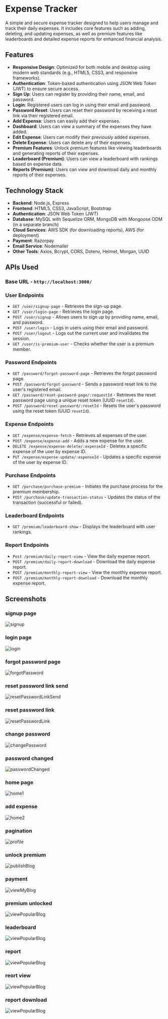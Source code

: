 # Expense Tracker

A simple and secure expense tracker designed to help users manage and track their daily expenses. It includes core features such as adding, deleting, and updating expenses, as well as premium features like leaderboards and detailed expense reports for enhanced financial analysis.

## Features

- **Responsive Design**: Optimized for both mobile and desktop using modern web standards (e.g., HTML5, CSS3, and responsive frameworks).
- **Authentication**: Token-based authentication using JSON Web Token (JWT) to ensure secure access.
- **Sign Up**: Users can register by providing their name, email, and password.
- **Login**: Registered users can log in using their email and password.
- **Password Reset**: Users can reset their password by receiving a reset link via their registered email.
- **Add Expense**: Users can easily add their expenses.
- **Dashboard**: Users can view a summary of the expenses they have added.
- **Edit Expense**: Users can modify their previously added expenses.
- **Delete Expense**: Users can delete any of their expenses.
- **Premium Features**: Unlock premium features like viewing leaderboards and generating reports of their expenses.
- **Leaderboard (Premium)**: Users can view a leaderboard with rankings based on expense data.
- **Reports (Premium)**: Users can view and download daily and monthly reports of their expenses.

## Technology Stack

- **Backend**: Node.js, Express
- **Frontend**: HTML5, CSS3, JavaScript, Bootstrap
- **Authentication**: JSON Web Token (JWT)
- **Database**: MySQL with Sequelize ORM, MongoDB with Mongoose ODM (in a separate branch)
- **Cloud Services**: AWS SDK (for downloading reports), AWS (for deployment)
- **Payment**: Razorpay
- **Email Service**: Nodemailer
- **Other Tools**: Axios, Bcrypt, CORS, Dotenv, Helmet, Morgan, UUID

## APIs Used

### Base URL - `http://localhost:3000/`

### User Endpoints

- `GET /user/signup-page` - Retrieves the sign-up page.
- `GET /user/login-page` - Retrieves the login page.
- `POST /user/signup` - Allows users to sign up by providing name, email, and password.
- `POST /user/login` - Logs in users using their email and password.
- `POST /user/logout` - Logs out the current user and invalidates the session.
- `GET /user/is-premium-user` - Checks whether the user is a premium member.

### Password Endpoints

- `GET /password/forgot-password-page` - Retrieves the forgot password page.
- `POST /password/forgot-password` - Sends a password reset link to the user's registered email.
- `GET /password/reset-password-page/:requestId` - Retrieves the reset password page using a unique reset token (UUID `resetId`).
- `POST /password/reset-password/:resetId` - Resets the user's password using the reset token (UUID `resetId`).

### Expense Endpoints

- `GET /expense/expense-fetch` - Retrieves all expenses of the user.
- `POST /expense/expense-add` - Adds a new expense for the user.
- `DELETE /expense/expense-delete/:expenseId` - Deletes a specific expense of the user by expense ID.
- `PUT /expense/expense-update/:expenseId` - Updates a specific expense of the user by expense ID.

### Purchase Endpoints

- `GET /purchase/purchase-premium` - Initiates the purchase process for the premium membership.
- `POST /purchase/update-transaction-status` - Updates the status of the transaction (successful or failed).

### Leaderboard Endpoints

- `GET /premium/leaderboard-show` - Displays the leaderboard with user rankings.

### Report Endpoints

- `Post /premium/daily-report-view` - View the daily expense report.
- `POST /premium/daily-report-download` - Download the daily expense report.
- `POST /premium/monthly-report-view` - View the monthly expense report.
- `POST /premium/monthly-report-download` - Download the monthly expense report.

## Screenshots

### signup page
![signup](/screenshots/01-signup.png)

### login page
![login](/screenshots/02-login.png)

### forgot password page
![forgotPassword](/screenshots/03-forgotPassword.png)

### reset password link send
![resetPasswordLinkSend](/screenshots/04-resetPasswordLinkSend.png)

### reset password link 
![resetPasswordLink](/screenshots/05-resetPasswordLink.png)

### change password 
![changePassword](/screenshots/06-changePassword.png)

### password changed
![passwordChanged](/screenshots/07-passwordChanged.png)

### home page
![home1](/screenshots/08-home.png)

### add expense
![home2](/screenshots/09-addExpense.png)

### pagination
![profile](/screenshots/10-pagination.png)

### unlock premium
![publishBlog](/screenshots/11-unlockPremium.png)

### payment
![viewMyBlog](/screenshots/12-payment.png)

### premium unlocked
![viewPopularBlog](/screenshots/13-premiumUnlocked.png)


### leaderboard
![viewPopularBlog](/screenshots/14-leaderboard.png)

### report
![viewPopularBlog](/screenshots/15-report.png)

### reort view
![viewPopularBlog](/screenshots/16-reortView.png)

### report download
![viewPopularBlog](/screenshots/17-reportDownload.png)